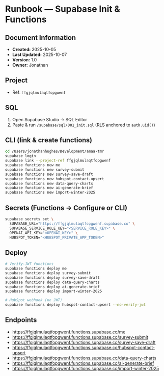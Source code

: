 # Runbook — Supabase Init & Functions

## Document Information
- **Created:** 2025-10-05
- **Last Updated:** 2025-10-07
- **Version:** 1.0
- **Owner:** Jonathan

## Project
- Ref: `ffgjqlmulaqtfopgwenf`

## SQL
1) Open Supabase Studio → SQL Editor
2) Paste & run `/supabase/sql/001_init.sql` (RLS anchored to `auth.uid()`)

## CLI (link & create functions)
```bash
cd /Users/jonathanhughes/Development/amaa-tmr
supabase login
supabase link --project-ref ffgjqlmulaqtfopgwenf
supabase functions new me
supabase functions new survey-submit
supabase functions new survey-save-draft
supabase functions new hubspot-contact-upsert
supabase functions new data-query-charts
supabase functions new ai-generate-brief
supabase functions new import-winter-2025
```

## Secrets (Functions → Configure or CLI)
```bash
supabase secrets set \
  SUPABASE_URL="https://ffgjqlmulaqtfopgwenf.supabase.co" \
  SUPABASE_SERVICE_ROLE_KEY="<SERVICE_ROLE_KEY>" \
  OPENAI_API_KEY="<OPENAI_KEY>" \
  HUBSPOT_TOKEN="<HUBSPOT_PRIVATE_APP_TOKEN>"
```

## Deploy
```bash
# Verify-JWT functions
supabase functions deploy me
supabase functions deploy survey-submit
supabase functions deploy survey-save-draft
supabase functions deploy data-query-charts
supabase functions deploy ai-generate-brief
supabase functions deploy import-winter-2025

# HubSpot webhook (no JWT)
supabase functions deploy hubspot-contact-upsert --no-verify-jwt
```

## Endpoints
- https://ffgjqlmulaqtfopgwenf.functions.supabase.co/me
- https://ffgjqlmulaqtfopgwenf.functions.supabase.co/survey-submit
- https://ffgjqlmulaqtfopgwenf.functions.supabase.co/survey-save-draft
- https://ffgjqlmulaqtfopgwenf.functions.supabase.co/hubspot-contact-upsert
- https://ffgjqlmulaqtfopgwenf.functions.supabase.co/data-query-charts
- https://ffgjqlmulaqtfopgwenf.functions.supabase.co/ai-generate-brief
- https://ffgjqlmulaqtfopgwenf.functions.supabase.co/import-winter-2025
